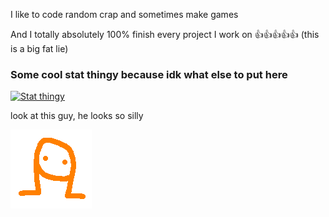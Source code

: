 I like to code random crap and sometimes make games

And I totally absolutely 100% finish every project I work on 👍👍👍👍👍
(this is a big fat lie)

### Some cool stat thingy because idk what else to put here
<!-- Github Stats -->
[![Stat thingy](https://github-readme-stats.vercel.app/api?username=MASTRIO&theme=shades-of-purple&count_private=true&show_icons=true&include_all_commits=true)](https://github.com/anuraghazra/github-readme-stats)








look at this guy, he looks so silly

![the shithead](https://github.com/MASTRIO/MASTRIO/blob/main/shithead.png)
